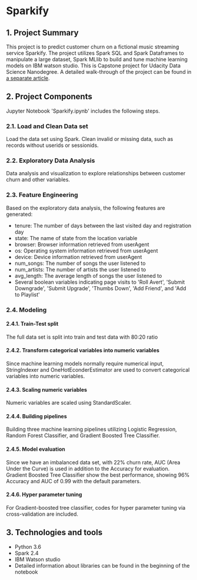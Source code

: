 # Sparkify

## 1. Project Summary
This project is to predict customer churn on a fictional music streaming service Sparkify.
The project utilizes Spark SQL and Spark Dataframes to manipulate a large dataset, Spark MLlib to build and tune machine learning models on IBM watson studio.
This is Capstone project for Udacity Data Science Nanodegree.
A detailed walk-through of the project can be found in [a separate article](https://medium.com/@kimjinhaha/predicting-customer-churn-leveraging-spark-and-ibm-watson-studio-fafede5d492f).

## 2. Project Components
Jupyter Notebook 'Sparkify.ipynb' includes the following steps.
### 2.1. Load and Clean Data set
Load the data set using Spark.
Clean invalid or missing data, such as records without userids or sessionids.

### 2.2. Exploratory Data Analysis
Data analysis and visualization to explore relationships between customer churn and other variables.

### 2.3. Feature Engineering
Based on the exploratory data analysis, the following features are generated:
- tenure: The number of days between the last visited day and registration day
- state: The name of state from the location variable
- browser: Browser information retrieved from userAgent
- os: Operating system information retrieved from userAgent
- device: Device information retrieved from userAgent
- num_songs: The number of songs the user listened to
- num_artists: The number of artists the user listened to
- avg_length: The average length of songs the user listened to
- Several boolean variables indicating page visits to 'Roll Avert', 'Submit Downgrade', 'Submit Upgrade', 'Thumbs Down', 'Add Friend', and 'Add to Playlist'

### 2.4. Modeling
#### 2.4.1. Train-Test split
The full data set is split into train and test data with 80:20 ratio
#### 2.4.2. Transform categorical variables into numeric variables
Since machine learning models normally require numerical input, StringIndexer and OneHotEconderEstimator are used to convert categorical variables into numeric variables.
#### 2.4.3. Scaling numeric variables
Numeric variables are scaled using StandardScaler.
#### 2.4.4. Building pipelines
Building three machine learning pipelines utilizing Logistic Regression, Random Forest Classifier, and Gradient Boosted Tree Classifier.
#### 2.4.5. Model evaluation
Since we have an imbalanced data set, with 22% churn rate, AUC (Area Under the Curve) is used in addition to the Accuracy for evaluation.
Gradient Boosted Tree Classifier show the best performance, showing 96% Accuracy and AUC of 0.99 with the default parameters.
#### 2.4.6. Hyper parameter tuning
For Gradient-boosted tree classifier, codes for hyper parameter tuning via cross-validation are included.

## 3. Technologies and tools
- Python 3.6
- Spark 2.4
- IBM Watson studio
- Detailed information about libraries can be found in the beginning of the notebook
